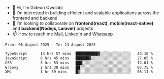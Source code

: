 - 👋 Hi, I’m Gideon Owolabi
- 👀 I’m interested in building efficient and scalable applications across the frontend and backend
- 💞️ I’m looking to collaborate on <b>frontend(react)</b>, <b>mobile(react-native)</b> and <b>backend(Nodejs, Laravel)</b> projects
- 📫 How to reach me <a href="mailto:gideoniyin2021@gmail.com">Mail</a>, <a href="https://www.linkedin.com/in/gideon-owolabi-9b667a232/">LinkedIn</a> and <a href="https://wa.me/2348055377085">Whatsapp</a>

<!---
gude1/gude1 is a ✨ special ✨ repository because its `README.md` (this file) appears on your GitHub profile.
You can click the Preview link to take a look at your changes.
--->

<!--START_SECTION:waka-->

```txt
From: 06 August 2025 - To: 13 August 2025

TypeScript      13 hrs 57 mins  ██████████▓░░░░░░░░░░░░░░   43.10 %
JavaScript      8 hrs 45 mins   ██████▓░░░░░░░░░░░░░░░░░░   27.05 %
CSS             3 hrs 53 mins   ███░░░░░░░░░░░░░░░░░░░░░░   12.01 %
Groovy          2 hrs 30 mins   ██░░░░░░░░░░░░░░░░░░░░░░░   07.75 %
XML             1 hr 39 mins    █▒░░░░░░░░░░░░░░░░░░░░░░░   05.11 %
```

<!--END_SECTION:waka-->
